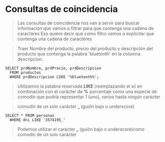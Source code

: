 # Consultas de coincidencia

> Las consultas de coincidencia nos van a servir para buscar  información que vamos a filtrar para que contenga una cadena de caractáres
> Eso quiere decir que como filtro vamos a explicitar que contenga una cadena de caractéres

> Traer Nombre del producto, precio del producto y descripción del producto
> que contenga la palabra 'bluetooth' en la columna descripcion.

    SELECT prdNombre, prdPrecio, prdDescripcion  
      FROM productos  
      WHERE prdDescripcion LIKE '%bluetooth%'; 

> Utilizamos la palabra reservada **LIKE** 
> (reemplazando el **=**) 
> en combinación con el carácter de **%** porcentaje 
> como una especie de comodín que podría representar 1 (uno), varios hasta ningún carácter


> comodín de un solo carácter **_** (guión bajo o underscore)

    SELECT * FROM personas  
      WHERE dni LIKE '3574195_'

> Podemos utilizar el carácter **_** (guión bajo o underscore)como comodín de un solo carácter
